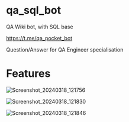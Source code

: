 # qa_sql_bot
QA Wiki bot, with SQL base

https://t.me/qa_pocket_bot

Question/Answer for QA Engineer specialisation

# Features

![Screenshot_20240318_121756](https://github.com/0FL01/qa_sql_bot/assets/117385366/059e818e-c208-4a9a-8b79-a6ec012bc5c9)


![Screenshot_20240318_121830](https://github.com/0FL01/qa_sql_bot/assets/117385366/5b50f5f0-0d25-4b95-9550-0e6c5651fadf)


![Screenshot_20240318_121846](https://github.com/0FL01/qa_sql_bot/assets/117385366/5e4182b0-f712-485e-953a-259e345c7bd3)
